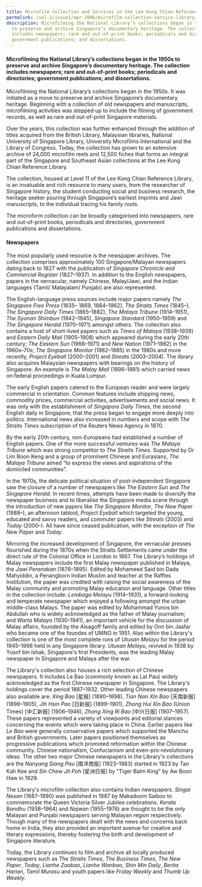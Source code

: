 ```yaml
---
title: Microfilm Collection and Services in the Lee Kong Chian Reference Library
permalink: /vol-2/issue1/apr-2006/microfilm-collection-service-library/
description: Microfilming the National Library’s collections began in the 1950s
  to preserve and archive Singapore’s documentary heritage. The collection
  includes newspapers; rare and out-of-print books; periodicals and directories;
  government publications; and dissertations.
---
```

#### Microfilming the National Library’s collections began in the 1950s to preserve and archive Singapore’s documentary heritage. The collection includes newspapers; rare and out-of-print books; periodicals and directories; government publications; and dissertations.

Microfilming the National Library’s collections began in the 1950s. It was initiated as a move to preserve and archive Singapore’s documentary heritage. Beginning with a collection of old newspapers and manuscripts, microfilming activities was stepped up to include the filming of government records, as well as rare and out-of-print Singapore materials.

Over the years, this collection was further enhanced through the addition of titles acquired from the British Library, Malaysian libraries, National University of Singapore Library, University Microfilms International and the Library of Congress. Today, the collection has grown to an extensive archive of 24,000 microfilm reels and 12,500 fiches that forms an integral part of the Singapore and Southeast Asian collections at the Lee Kong Chian Reference Library.

The collection, housed at Level 11 of the Lee Kong Chian Reference Library, is an invaluable and rich resource to many users, from the researcher of Singapore history, the student conducting social and business research, the heritage seeker pouring through Singapore’s earliest imprints and Jawi manuscripts, to the individual tracing his family roots.

The microform collection can be broadly categorised into newspapers, rare and out-of-print books, periodicals and directories, government publications and dissertations.

#### **Newspapers**
The most popularly used resource is the newspaper archives. The collection comprises approximately 100 Singapore/Malayan newspapers dating back to 1827 with the publication of *Singapore Chronicle and Commercial Register* (1827–1937). In addition to the English newspapers, papers in the vernacular, namely Chinese, Malay/Jawi, and the Indian languages (Tamil/ Malayalam/ Punjabi) are also represented.

The English-language press sources include major papers namely *The Singapore Free Press* (1835– 1869, 1884–1962), *The Straits Times* (1845–), *The Singapore Daily Times* (1865–1882), *The Malaya Tribune* (1914–1951), *The Syonan Shimbun* (1942–1945), *Singapore Standard* (1950–1959) and *The Singapore Herald* (1970–1971) amongst others. The collection also contains a host of short-lived papers such as *Times of Malaya* (1938–1939) and *Eastern Daily Mail* (1905–1908) which appeared during the early 20th century; *The Eastern Sun* (1966–1971) and *New Nation* (1971–1982) in the 1960s–70s; *The Singapore Monitor* (1982–1985) in the 1980s and more recently, *Project Eyeball* (2000–2001) and *Streats* (2003–2004). The library also acquires Malaysian newspapers with bearings on the history of Singapore. An example is *The Malay Mail* (1896–1981) which carried news on federal proceedings in Kuala Lumpur.

The early English papers catered to the European reader and were largely commercial in orientation. Common features include shipping news, commodity prices, commercial activities, advertisements and social news. It was only with the establishment of *Singapore Daily Times*, the second English daily in Singapore, that the press began to engage more deeply into politics. International news also increased in numbers and scope with *The Straits Times* subscription of the Reuters News Agency in 1870.

By the early 20th century, non-Europeans had established a number of English papers. One of the more successful ventures was *The Malaya Tribune* which was strong competitor to *The Straits Times*. Supported by Dr Lim Boon Keng and a group of prominent Chinese and Eurasians, *The Malaya Tribune* aimed “to express the views and aspirations of the domiciled communities”.

In the 1970s, the delicate political situation of post-independent Singapore saw the closure of a number of newspapers like *The Eastern Sun* and *The Singapore Herald*. In recent times, attempts have been made to diversify the newspaper business and to liberalise the Singapore media scene through the introduction of new papers like *The Singapore Monitor*, *The New Paper* (1988–), an afternoon tabloid, *Project Eyeball* which targeted the young, educated and savvy readers, and commuter papers like *Streats* (2003) and *Today* (2000–). All have since ceased publication, with the exception of *The New Paper* and *Today*.

Mirroring the increased development of Singapore, the vernacular presses flourished during the 1870s when the Straits Settlements came under the direct rule of the Colonial Office in London in 1867. The Library’s holdings of Malay newspapers include the first Malay newspaper published in Malaya, the *Jawi Peranakan* (1876–1895). Edited by Mohameed Said bin Dada Mahyiddin, a Penangborn Indian Muslim and teacher at the Raffles Institution, the paper was credited with raising the social awareness of the Malay community and promoting Malay education and language. Other titles in the collection include: *Lembaga Melayu* (1914–1931), a forward-looking and temperate newspaper which enjoyed a following amongst the urban middle-class Malays. The paper was edited by Mohammad Yunos bin Abdullah who is widely acknowledged as the father of Malay journalism; and *Warta Malaya* (1930–1941), an important vehicle for the discussion of Malay affairs, founded by the Alsagoff family and edited by Onn bin Jaafar who became one of the foundes of UMNO in 1951. Also within the Library's collection is one of the most complete runs of *Utusan Melayu* for the period  1945–1998 held in any Singapore library. *Utusan Melayu*, revived in 1938 by Yusof bin Ishak, Singapore's first Presidents, was the leading Malay newspaper in Singapore and Malaya after the war.

The Library's collection also houses a rich selection of Chinese newspapers.  It includes Le Bao (commonly known as Lat Pau) widely acknowledged as the first Chinese newspaper in Singapore.  The Library's holdings cover the period 1887–1932. Other leading Chinese newspapers also available are: *Xing Bao* [星报] (1890–1898), *Tian Nan XIn Bao* [天南新报] (1898–1905), *Jih Hsin Pao* [日新报] (1899–1901), *Zhong Hui Xin Bao* (Union Times) [中汇新报] (1906–1946), *Zhong Xing Ri Bao* [中兴日报] (1907–1957). These papers represented a variety of viewpoints and editorial stances concerning the events which were taking place in China. Earlier papers like *Le Bao* were generally conservative papers which supported the Manchu and British governments. Later papers positioned themselves as progressive publications which promoted reformation within the Chinese community. Chinese nationalism, Confucianism and even-pro-revolutionary ideas.  The other two major Chinese newspapers in the Library's collections are the *Nanyang Siang Pau* [南洋商报] (1923–1983) started in 1923 by Tan Kah Kee and *Sin Chew Jit Poh* [星洲日报] by "Tiger Balm King" by Aw Boon Haw in 1929.

The Library's microfilm collection also contains Indian newspapers. *Singai Nesan* (1887–1890) was published in 1887 by Makadoom Saiboo to commemorate the Queen Victoria Silver Jubilee celebrations. *Kerala Bandhu* (1938–1964) and *Najwan* (1955–1976) are thought to be the only Malayan and Punjabi newspapers serving Malayan region respectively. Though many of the newspapers dealt with the news and concerns back home in India, they also provided an important avenue for creative and literary expressions, thereby fostering the birth and development of Singapore literature.

Today, the Library continues to film and archive all locally produced newspapers such as *The Straits Times*, *The Business Times*, *The New Paper*, *Today*, *Lianhe Zaobao*, *Lianhe Wanbao*, *Shin Min Daily*, *Berita Harian*, *Tamil Murasu* and youth papers like *Friday Weekly* and *Thumb Up Weekly*.





